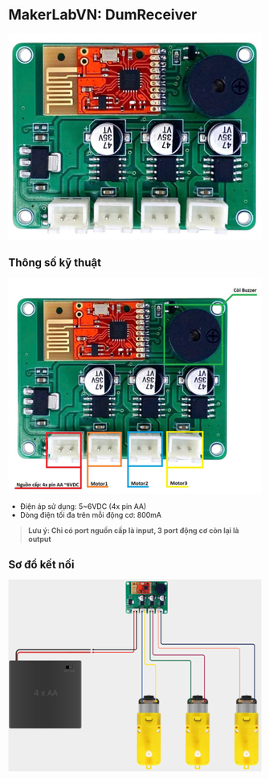 # MakerLabVN: DumReceiver

![](/image/RX_MatTruoc.jpg)

## Thông số kỹ thuật

![](/image/RX_MatTruoc_Describe.jpg)

- Điện áp sử dụng: 5~6VDC (4x pin AA)
- Dòng điện tối đa trên mỗi động cơ: 800mA

> **Lưu ý: Chỉ có port nguồn cấp là input, 3 port động cơ còn lại là output**

## Sơ đồ kết nối

![](/image/RX_SCH.png)